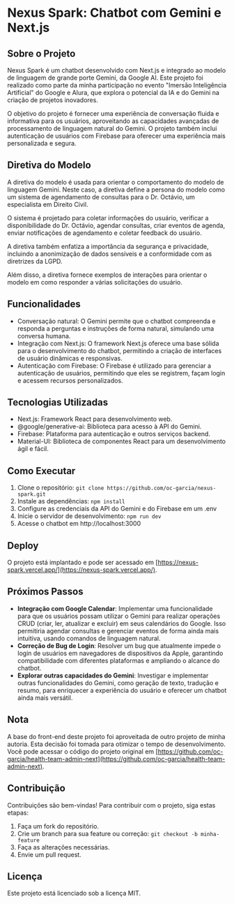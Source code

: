 # Nexus Spark: Chatbot com Gemini e Next.js

## Sobre o Projeto

Nexus Spark é um chatbot desenvolvido com Next.js e integrado ao modelo de linguagem de grande porte Gemini, da Google AI. Este projeto foi realizado como parte da minha participação no evento "Imersão Inteligência Artificial" do Google e Alura, que explora o potencial da IA e do Gemini na criação de projetos inovadores.

O objetivo do projeto é fornecer uma experiência de conversação fluida e informativa para os usuários, aproveitando as capacidades avançadas de processamento de linguagem natural do Gemini. O projeto também inclui autenticação de usuários com Firebase para oferecer uma experiência mais personalizada e segura.

## Diretiva do Modelo

A diretiva do modelo é usada para orientar o comportamento do modelo de linguagem Gemini. Neste caso, a diretiva define a persona do modelo como um sistema de agendamento de consultas para o Dr. Octávio, um especialista em Direito Civil.

O sistema é projetado para coletar informações do usuário, verificar a disponibilidade do Dr. Octávio, agendar consultas, criar eventos de agenda, enviar notificações de agendamento e coletar feedback do usuário.

A diretiva também enfatiza a importância da segurança e privacidade, incluindo a anonimização de dados sensíveis e a conformidade com as diretrizes da LGPD.

Além disso, a diretiva fornece exemplos de interações para orientar o modelo em como responder a várias solicitações do usuário.

## Funcionalidades

- Conversação natural: O Gemini permite que o chatbot compreenda e responda a perguntas e instruções de forma natural, simulando uma conversa humana.
- Integração com Next.js: O framework Next.js oferece uma base sólida para o desenvolvimento do chatbot, permitindo a criação de interfaces de usuário dinâmicas e responsivas.
- Autenticação com Firebase: O Firebase é utilizado para gerenciar a autenticação de usuários, permitindo que eles se registrem, façam login e acessem recursos personalizados.

## Tecnologias Utilizadas

- Next.js: Framework React para desenvolvimento web.
- @google/generative-ai: Biblioteca para acesso à API do Gemini.
- Firebase: Plataforma para autenticação e outros serviços backend.
- Material-UI: Biblioteca de componentes React para um desenvolvimento ágil e fácil.

## Como Executar

1. Clone o repositório: `git clone https://github.com/oc-garcia/nexus-spark.git`
2. Instale as dependências: `npm install`
3. Configure as credenciais da API do Gemini e do Firebase em um .env
4. Inicie o servidor de desenvolvimento: `npm run dev`
5. Acesse o chatbot em http://localhost:3000

## Deploy

O projeto está implantado e pode ser acessado em [https://nexus-spark.vercel.app/](https://nexus-spark.vercel.app/).

## Próximos Passos

- **Integração com Google Calendar**: Implementar uma funcionalidade para que os usuários possam utilizar o Gemini para realizar operações CRUD (criar, ler, atualizar e excluir) em seus calendários do Google. Isso permitiria agendar consultas e gerenciar eventos de forma ainda mais intuitiva, usando comandos de linguagem natural.
- **Correção de Bug de Login**: Resolver um bug que atualmente impede o login de usuários em navegadores de dispositivos da Apple, garantindo compatibilidade com diferentes plataformas e ampliando o alcance do chatbot.
- **Explorar outras capacidades do Gemini**: Investigar e implementar outras funcionalidades do Gemini, como geração de texto, tradução e resumo, para enriquecer a experiência do usuário e oferecer um chatbot ainda mais versátil.

## Nota

A base do front-end deste projeto foi aproveitada de outro projeto de minha autoria. Esta decisão foi tomada para otimizar o tempo de desenvolvimento. Você pode acessar o código do projeto original em [https://github.com/oc-garcia/health-team-admin-next](https://github.com/oc-garcia/health-team-admin-next).

## Contribuição

Contribuições são bem-vindas! Para contribuir com o projeto, siga estas etapas:

1. Faça um fork do repositório.
2. Crie um branch para sua feature ou correção: `git checkout -b minha-feature`
3. Faça as alterações necessárias.
4. Envie um pull request.

## Licença

Este projeto está licenciado sob a licença MIT.

